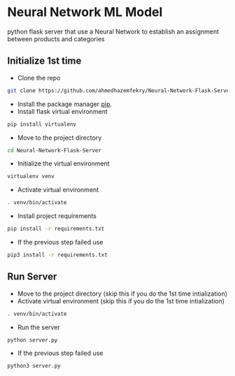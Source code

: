 # Neural Network ML Model
  python flask server that use a Neural Network to establish an assignment between products and categories

## Initialize 1st time
* Clone the repo
```bash
git clone https://github.com/ahmedhazemfekry/Neural-Network-Flask-Server.git
```
* Install the package manager [pip](https://pip.pypa.io/en/stable/).
* Install flask virtual environment 
```bash
pip install virtualenv
```
* Move to the project directory
```bash
cd Neural-Network-Flask-Server
```
* Initialize the virtual environment
```bash
virtualenv venv
```
* Activate virtual environment
```bash
. venv/bin/activate
```
* Install project requirements
```bash
pip install -r requirements.txt
``` 
  * If the previous step failed use
  ```bash
  pip3 install -r requirements.txt
  ``` 

## Run Server 
* Move to the project directory (skip this if you do the 1st time intialization)
* Activate virtual environment  (skip this if you do the 1st time intialization)
```bash
. venv/bin/activate
```
* Run the server
```bash
python server.py
``` 
 * If the previous step failed use
  ```bash
  python3 server.py
  ``` 

